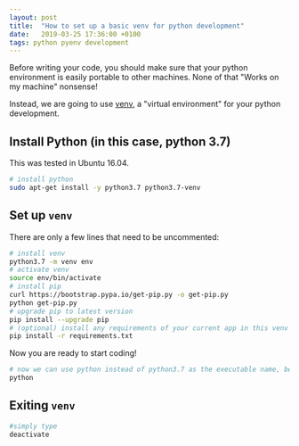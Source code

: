 ```yaml
---
layout: post
title:  "How to set up a basic venv for python development"
date:   2019-03-25 17:36:00 +0100
tags: python pyenv development
---
```


Before writing your code, you should make sure that your python environment is easily portable to other machines. None of that "Works on my machine" nonsense!

Instead, we are going to use [venv](https://docs.python.org/3/library/venv.html), a "virtual environment" for your python development.

## Install Python (in this case, python 3.7)

This was tested in Ubuntu 16.04.

```bash
# install python
sudo apt-get install -y python3.7 python3.7-venv
```

## Set up `venv`

There are only a few lines that need to be uncommented:

```bash
# install venv
python3.7 -m venv env
# activate venv
source env/bin/activate
# install pip
curl https://bootstrap.pypa.io/get-pip.py -o get-pip.py
python get-pip.py
# upgrade pip to latest version
pip install --upgrade pip
# (optional) install any requirements of your current app in this venv
pip install -r requirements.txt
```

Now you are ready to start coding!

```bash
# now we can use python instead of python3.7 as the executable name, because venv will take care of selecting the right version for us
python
```


## Exiting `venv`

```bash
#simply type
deactivate
```

